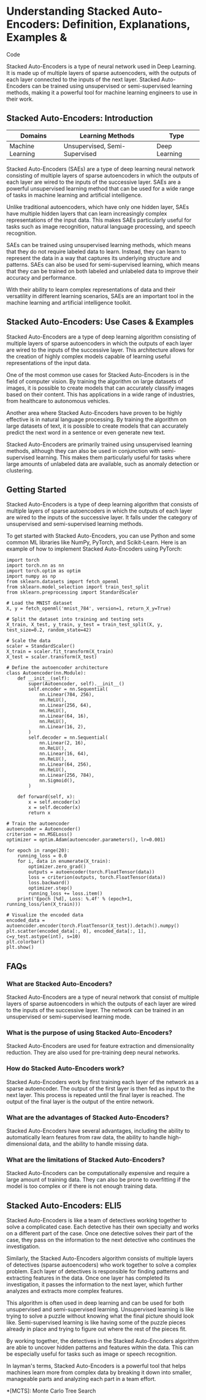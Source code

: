 # Understanding Stacked Auto-Encoders: Definition, Explanations, Examples &
Code

Stacked Auto-Encoders is a type of neural network used in Deep Learning. It is
made up of multiple layers of sparse autoencoders, with the outputs of each
layer connected to the inputs of the next layer. Stacked Auto-Encoders can be
trained using unsupervised or semi-supervised learning methods, making it a
powerful tool for machine learning engineers to use in their work.

## Stacked Auto-Encoders: Introduction

Domains | Learning Methods | Type  
---|---|---  
Machine Learning | Unsupervised, Semi-Supervised | Deep Learning  
  
Stacked Auto-Encoders (SAEs) are a type of deep learning neural network
consisting of multiple layers of sparse autoencoders in which the outputs of
each layer are wired to the inputs of the successive layer. SAEs are a
powerful unsupervised learning method that can be used for a wide range of
tasks in machine learning and artificial intelligence.

Unlike traditional autoencoders, which have only one hidden layer, SAEs have
multiple hidden layers that can learn increasingly complex representations of
the input data. This makes SAEs particularly useful for tasks such as image
recognition, natural language processing, and speech recognition.

SAEs can be trained using unsupervised learning methods, which means that they
do not require labeled data to learn. Instead, they can learn to represent the
data in a way that captures its underlying structure and patterns. SAEs can
also be used for semi-supervised learning, which means that they can be
trained on both labeled and unlabeled data to improve their accuracy and
performance.

With their ability to learn complex representations of data and their
versatility in different learning scenarios, SAEs are an important tool in the
machine learning and artificial intelligence toolkit.

## Stacked Auto-Encoders: Use Cases & Examples

Stacked Auto-Encoders are a type of deep learning algorithm consisting of
multiple layers of sparse autoencoders in which the outputs of each layer are
wired to the inputs of the successive layer. This architecture allows for the
creation of highly complex models capable of learning useful representations
of the input data.

One of the most common use cases for Stacked Auto-Encoders is in the field of
computer vision. By training the algorithm on large datasets of images, it is
possible to create models that can accurately classify images based on their
content. This has applications in a wide range of industries, from healthcare
to autonomous vehicles.

Another area where Stacked Auto-Encoders have proven to be highly effective is
in natural language processing. By training the algorithm on large datasets of
text, it is possible to create models that can accurately predict the next
word in a sentence or even generate new text.

Stacked Auto-Encoders are primarily trained using unsupervised learning
methods, although they can also be used in conjunction with semi-supervised
learning. This makes them particularly useful for tasks where large amounts of
unlabeled data are available, such as anomaly detection or clustering.

## Getting Started

Stacked Auto-Encoders is a type of deep learning algorithm that consists of
multiple layers of sparse autoencoders in which the outputs of each layer are
wired to the inputs of the successive layer. It falls under the category of
unsupervised and semi-supervised learning methods.

To get started with Stacked Auto-Encoders, you can use Python and some common
ML libraries like NumPy, PyTorch, and Scikit-Learn. Here is an example of how
to implement Stacked Auto-Encoders using PyTorch:

    
    
    
    import torch
    import torch.nn as nn
    import torch.optim as optim
    import numpy as np
    from sklearn.datasets import fetch_openml
    from sklearn.model_selection import train_test_split
    from sklearn.preprocessing import StandardScaler
    
    # Load the MNIST dataset
    X, y = fetch_openml('mnist_784', version=1, return_X_y=True)
    
    # Split the dataset into training and testing sets
    X_train, X_test, y_train, y_test = train_test_split(X, y, test_size=0.2, random_state=42)
    
    # Scale the data
    scaler = StandardScaler()
    X_train = scaler.fit_transform(X_train)
    X_test = scaler.transform(X_test)
    
    # Define the autoencoder architecture
    class Autoencoder(nn.Module):
        def __init__(self):
            super(Autoencoder, self).__init__()
            self.encoder = nn.Sequential(
                nn.Linear(784, 256),
                nn.ReLU(),
                nn.Linear(256, 64),
                nn.ReLU(),
                nn.Linear(64, 16),
                nn.ReLU(),
                nn.Linear(16, 2),
            )
            self.decoder = nn.Sequential(
                nn.Linear(2, 16),
                nn.ReLU(),
                nn.Linear(16, 64),
                nn.ReLU(),
                nn.Linear(64, 256),
                nn.ReLU(),
                nn.Linear(256, 784),
                nn.Sigmoid(),
            )
    
        def forward(self, x):
            x = self.encoder(x)
            x = self.decoder(x)
            return x
    
    # Train the autoencoder
    autoencoder = Autoencoder()
    criterion = nn.MSELoss()
    optimizer = optim.Adam(autoencoder.parameters(), lr=0.001)
    
    for epoch in range(20):
        running_loss = 0.0
        for i, data in enumerate(X_train):
            optimizer.zero_grad()
            outputs = autoencoder(torch.FloatTensor(data))
            loss = criterion(outputs, torch.FloatTensor(data))
            loss.backward()
            optimizer.step()
            running_loss += loss.item()
        print('Epoch [%d], Loss: %.4f' % (epoch+1, running_loss/len(X_train)))
    
    # Visualize the encoded data
    encoded_data = autoencoder.encoder(torch.FloatTensor(X_test)).detach().numpy()
    plt.scatter(encoded_data[:, 0], encoded_data[:, 1], c=y_test.astype(int), s=10)
    plt.colorbar()
    plt.show()
    
    

## FAQs

### What are Stacked Auto-Encoders?

Stacked Auto-Encoders are a type of neural network that consist of multiple
layers of sparse autoencoders in which the outputs of each layer are wired to
the inputs of the successive layer. The network can be trained in an
unsupervised or semi-supervised learning mode.

### What is the purpose of using Stacked Auto-Encoders?

Stacked Auto-Encoders are used for feature extraction and dimensionality
reduction. They are also used for pre-training deep neural networks.

### How do Stacked Auto-Encoders work?

Stacked Auto-Encoders work by first training each layer of the network as a
sparse autoencoder. The output of the first layer is then fed as input to the
next layer. This process is repeated until the final layer is reached. The
output of the final layer is the output of the entire network.

### What are the advantages of Stacked Auto-Encoders?

Stacked Auto-Encoders have several advantages, including the ability to
automatically learn features from raw data, the ability to handle high-
dimensional data, and the ability to handle missing data.

### What are the limitations of Stacked Auto-Encoders?

Stacked Auto-Encoders can be computationally expensive and require a large
amount of training data. They can also be prone to overfitting if the model is
too complex or if there is not enough training data.

## Stacked Auto-Encoders: ELI5

Stacked Auto-Encoders is like a team of detectives working together to solve a
complicated case. Each detective has their own specialty and works on a
different part of the case. Once one detective solves their part of the case,
they pass on the information to the next detective who continues the
investigation.

Similarly, the Stacked Auto-Encoders algorithm consists of multiple layers of
detectives (sparse autoencoders) who work together to solve a complex problem.
Each layer of detectives is responsible for finding patterns and extracting
features in the data. Once one layer has completed its investigation, it
passes the information to the next layer, which further analyzes and extracts
more complex features.

This algorithm is often used in deep learning and can be used for both
unsupervised and semi-supervised learning. Unsupervised learning is like
trying to solve a puzzle without knowing what the final picture should look
like. Semi-supervised learning is like having some of the puzzle pieces
already in place and trying to figure out where the rest of the pieces fit.

By working together, the detectives in the Stacked Auto-Encoders algorithm are
able to uncover hidden patterns and features within the data. This can be
especially useful for tasks such as image or speech recognition.

In layman's terms, Stacked Auto-Encoders is a powerful tool that helps
machines learn more from complex data by breaking it down into smaller,
manageable parts and analyzing each part in a team effort.

  *[MCTS]: Monte Carlo Tree Search